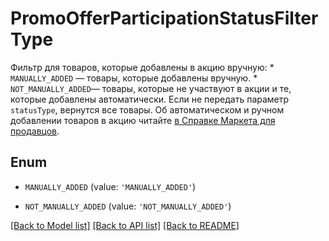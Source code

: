 # PromoOfferParticipationStatusFilterType

Фильтр для товаров, которые добавлены в акцию вручную:  * `MANUALLY_ADDED` — товары, которые добавлены вручную.  * `NOT_MANUALLY_ADDED`— товары, которые не участвуют в акции и те, которые добавлены автоматически.  Если не передать параметр `statusType`, вернутся все товары.  Об автоматическом и ручном добавлении товаров в акцию читайте [в Справке Маркета для продавцов](https://yandex.ru/support2/marketplace/ru/marketing/promos/market/index). 

## Enum

* `MANUALLY_ADDED` (value: `'MANUALLY_ADDED'`)

* `NOT_MANUALLY_ADDED` (value: `'NOT_MANUALLY_ADDED'`)

[[Back to Model list]](../README.md#documentation-for-models) [[Back to API list]](../README.md#documentation-for-api-endpoints) [[Back to README]](../README.md)


